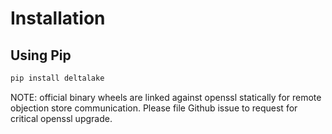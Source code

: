 # Installation

## Using Pip

``` bash
pip install deltalake
```

NOTE: official binary wheels are linked against openssl statically for
remote objection store communication. Please file Github issue to
request for critical openssl upgrade.
